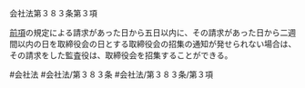 会社法第３８３条第３項

[前項](会社法＿＿＿＿第３８３条第２項)の規定による請求があった日から五日以内に、その請求があった日から二週間以内の日を取締役会の日とする取締役会の招集の通知が発せられない場合は、その請求をした監査役は、取締役会を招集することができる。

#会社法
#会社法/第３８３条
#会社法/第３８３条/第３項
